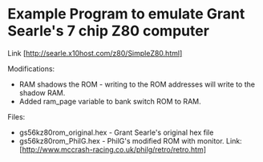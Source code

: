 # Example Program to emulate Grant Searle's 7 chip Z80 computer

Link
[http://searle.x10host.com/z80/SimpleZ80.html]


Modifications:
*   RAM shadows the ROM - writing to the ROM addresses will write to the shadow RAM.
*   Added ram_page variable to bank switch ROM to RAM.

Files:
*   gs56kz80rom_original.hex - Grant Searle's original hex file
*   gs56kz80rom_PhilG.hex - PhilG's modified ROM with monitor. Link: [http://www.mccrash-racing.co.uk/philg/retro/retro.htm]
